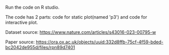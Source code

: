 Run the code on R studio. 

The code has 2 parts: code for static plot(named 'p3') and code for interactive plot.

Dataset source: https://www.nature.com/articles/s43016-023-00795-w

Paper source: https://ora.ox.ac.uk/objects/uuid:332d8ffb-75cf-4f59-bded-bc2042de955d/files/rpn89d7401
